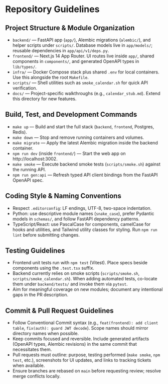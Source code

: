 # Repository Guidelines

## Project Structure & Module Organization
- `backend/` — FastAPI app (`app/`), Alembic migrations (`alembic/`), and helper scripts under `scripts/`. Database models live in `app/models/`; reusable dependencies in `app/api/v1/deps.py`.
- `frontend/` — Next.js 14 App Router. UI routes live inside `app/`, shared components in `components/`, and generated OpenAPI types in `lib/types/`.
- `infra/` — Docker Compose stack plus shared `.env` for local containers. Use this alongside the root `Makefile`.
- `scripts/` — Shell utilities such as `smoke_calendar.sh` for quick API verification.
- `docs/` — Project-specific walkthroughs (e.g., `calendar_stub.md`). Extend this directory for new features.

## Build, Test, and Development Commands
- `make up` — Build and start the full stack (`backend`, `frontend`, Postgres, Redis).
- `make down` — Stop and remove running containers and volumes.
- `make migrate` — Apply the latest Alembic migration inside the backend container.
- `npm run dev` (inside `frontend/`) — Start the web app on http://localhost:3002.
- `make smoke` — Execute backend smoke tests (`scripts/smoke.sh`) against the running API.
- `npm run gen:api` — Refresh typed API client bindings from the FastAPI OpenAPI spec.

## Coding Style & Naming Conventions
- Respect `.editorconfig`: LF endings, UTF-8, two-space indentation.
- Python: use descriptive module names (`snake_case`), prefer Pydantic models in `schemas/`, and follow FastAPI dependency patterns.
- TypeScript/React: use PascalCase for components, camelCase for hooks and utilities, and Tailwind utility classes for styling. Run `npm run lint` before submitting changes.

## Testing Guidelines
- Frontend unit tests run with `npm test` (Vitest). Place specs beside components using the `.test.tsx` suffix.
- Backend currently relies on smoke scripts (`scripts/smoke.sh`, `scripts/smoke_calendar.sh`). When adding automated tests, co-locate them under `backend/tests/` and invoke them via `pytest`.
- Aim for meaningful coverage on new modules; document any intentional gaps in the PR description.

## Commit & Pull Request Guidelines
- Follow Conventional Commit syntax (e.g., `feat(frontend): add client table`, `fix(auth): guard JWT decode`). Scope names should mirror directory names when possible.
- Keep commits focused and reversible. Include generated artifacts (OpenAPI types, Alembic revisions) in the same commit that necessitates them.
- Pull requests must outline: purpose, testing performed (`make smoke`, `npm test`, etc.), screenshots for UI updates, and links to tracking tickets when available.
- Ensure branches are rebased on `main` before requesting review; resolve merge conflicts locally.

